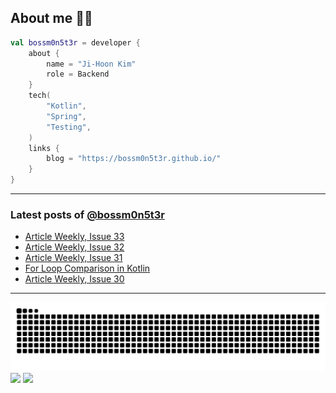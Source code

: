 ## About me 🧑‍💻

```kotlin
val bossm0n5t3r = developer {
    about {
        name = "Ji-Hoon Kim"
        role = Backend
    }
    tech(
        "Kotlin",
        "Spring",
        "Testing",
    )
    links {
        blog = "https://bossm0n5t3r.github.io/"
    }
}
```

---

### Latest posts of [@bossm0n5t3r](https://github.com/bossm0n5t3r)

<!-- BLOG-POST-LIST:START -->
- [Article Weekly, Issue 33](https://bossm0n5t3r.github.io/posts/article-weekly-33/)
- [Article Weekly, Issue 32](https://bossm0n5t3r.github.io/posts/article-weekly-32/)
- [Article Weekly, Issue 31](https://bossm0n5t3r.github.io/posts/article-weekly-31/)
- [For Loop Comparison in Kotlin](https://bossm0n5t3r.github.io/posts/for-loop-comparison-in-kotlin/)
- [Article Weekly, Issue 30](https://bossm0n5t3r.github.io/posts/article-weekly-30/)
<!-- BLOG-POST-LIST:END -->

---

![](https://raw.githubusercontent.com/bossm0n5t3r/bossm0n5t3r/output/github-snake.svg)
![](https://streak-stats.demolab.com?user=bossm0n5t3r)
![](https://projecteuler.net/profile/bossm0n5t3r.png)
